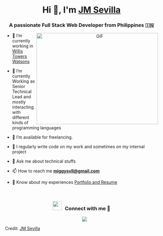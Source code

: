 <h1 align="center">Hi 👋, I'm <a href="https://github.com/JMSevilla" target="blank">
JM Sevilla</a></h1>
<h3 align="center">A passionate Full Stack Web Developer from Philippines &#127470;&#127475</h3>

<a target="_blank" align="center">
  <img align="right" top="500" height="300" width="400" alt="GIF" src="https://media.giphy.com/media/SWoSkN6DxTszqIKEqv/giphy.gif">
</a>

- 🔭 I’m currently working in <a href="https://www.novare.com.hk/](https://www.wtwco.com/en-US)" target="blank">Willis Towers Watsons</a>

- 🌱 I’m currently Working as Senior Technical Lead and mostly interacting <br/> with different kinds of programming languages

- 🤝 I’m available for freelancing.

- 📝 I regularly write code on my work and sometimes on my internal project

- 💬 Ask me about technical stuffs

- 📫 How to reach me **miggysvll@gmail.com**

- 📄 Know about my experiences <a href="https://jmsevilla.vercel.app" target="blank">Portfolio and Resume</a>
<br/>
<h3 align="center" > <img src="https://media.giphy.com/media/iY8CRBdQXODJSCERIr/giphy.gif" width="30" height="30" style="margin-right: 10px;">Connect with me 🤝 </h3>

<p align="center">

 <div align="center"  class="icons-social" style="margin-left: 10px;">
        <a style="margin-left: 10px;"  target="_blank" href="https://www.linkedin.com/in/jose-miguel-sevilla-8b63a4233/">
			<img src="https://img.icons8.com/doodle/40/000000/linkedin--v2.png"></a>
       
 </div>

</p>

Credit: [JM Sevilla](https://github.com/JMSevilla)
